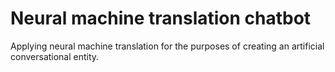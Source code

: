 # Neural machine translation chatbot

Applying neural machine translation for the purposes of creating an artificial conversational entity.  
